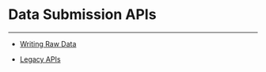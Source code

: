# Data Submission APIs

---

 * [Writing Raw Data](api/write-raw.md)

 * [Legacy APIs](api/legacy-data-submission-apis.md)


